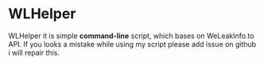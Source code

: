 # WLHelper

WLHelper it is simple **command-line** script, which bases on WeLeakInfo.to API.
If you looks a mistake while using my script please add issue on github i will repair this.
